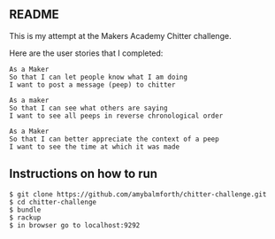 ## README

This is my attempt at the Makers Academy Chitter challenge.

Here are the user stories that I completed:

```
As a Maker
So that I can let people know what I am doing  
I want to post a message (peep) to chitter

As a maker
So that I can see what others are saying  
I want to see all peeps in reverse chronological order

As a Maker
So that I can better appreciate the context of a peep
I want to see the time at which it was made
```

## Instructions on how to run

```
$ git clone https://github.com/amybalmforth/chitter-challenge.git
$ cd chitter-challenge
$ bundle
$ rackup
$ in browser go to localhost:9292
```
